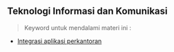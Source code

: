 ## Teknologi Informasi dan Komunikasi

> Keyword untuk mendalami materi ini :

- [Integrasi aplikasi perkantoran](integrasi-aplikasi-kantor.md)
